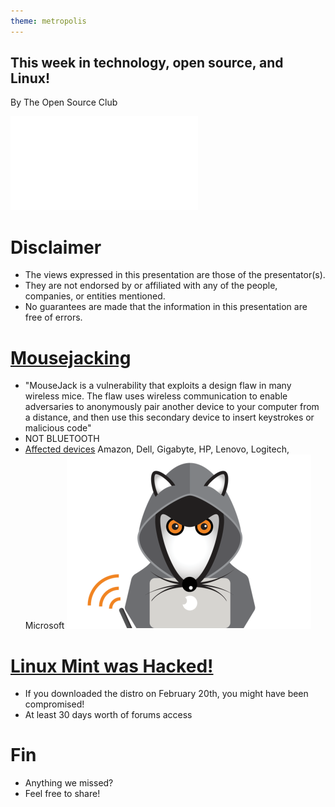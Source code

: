 ```yaml
---
theme: metropolis
---
```


## This week in technology, open source, and Linux!

By The Open Source Club

![OSC Logo](osc-logo.pdf "Open Source Club at Ohio State Logo")

# Disclaimer
* The views expressed in this presentation are those of the presentator(s).
* They are not endorsed by or affiliated with any of the people, companies, or entities mentioned.
* No guarantees are made that the information in this presentation are free of errors.

# [Mousejacking](https://www.mousejack.com/)
* "MouseJack is a vulnerability that exploits a design flaw in many wireless mice. The flaw uses wireless communication to enable adversaries to anonymously pair another device to your computer from a distance, and then use this secondary device to insert keystrokes or malicious code"
* NOT BLUETOOTH
* [Affected devices](https://www.bastille.net/affected-devices) Amazon, Dell, Gigabyte, HP, Lenovo, Logitech, Microsoft
![](./mousejack.png)

# [Linux Mint was Hacked!](http://arstechnica.com/security/2016/02/linux-mint-hit-by-malware-infection-on-its-website-and-forum-after-hack-attack/)
- If you downloaded the distro on February 20th, you might have been
  compromised!
- At least 30 days worth of forums access

# Fin

* Anything we missed?
* Feel free to share!
